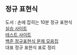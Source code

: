 ## 정규 표현식
도서 : 손에 잡히는 10분 정규 표현식</br>
[실습 사이트](https://regexr.com/)
</br>
[테스트 사이트](https://coding-factory.tistory.com/819)
</br>
[백준 정규표현식 문제 모음집](https://gre-eny.tistory.com/335)
</br> 
대표 정규 표현식 표로 정리
